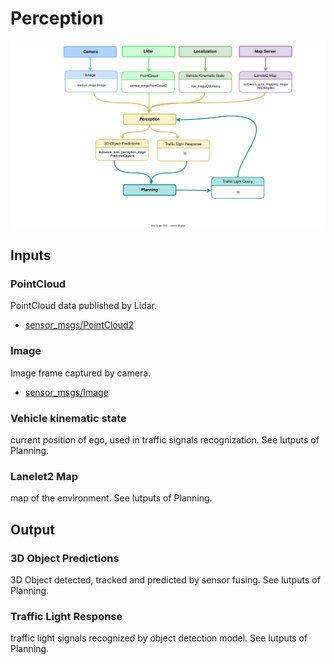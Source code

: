 # Perception

![Node diagram](images/Perception-Bus-ODD-Architecture.drawio.svg)

## Inputs

### PointCloud

PointCloud data published by Lidar. 

- [sensor_msgs/PointCloud2](http://docs.ros.org/en/api/sensor_msgs/html/msg/PointCloud2.html)

### Image

Image frame captured by camera. 

- [sensor_msgs/Image](http://docs.ros.org/en/api/sensor_msgs/html/msg/Image.html)
  
### Vehicle kinematic state

current position of ego, used in traffic signals recognization. See Iutputs of Planning.

### Lanelet2 Map

map of the environment. See Iutputs of Planning.

## Output

### 3D Object Predictions

3D Object detected, tracked and predicted by sensor fusing. See Iutputs of Planning.

### Traffic Light Response

traffic light signals recognized by object detection model. See Iutputs of Planning.


